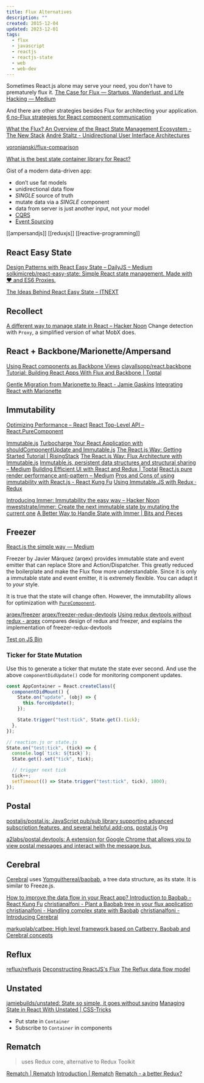 ```yaml
---
title: Flux Alternatives
description: ""
created: 2015-12-04
updated: 2023-12-01
tags:
  - flux
  - javascript
  - reactjs
  - reactjs-state
  - web
  - web-dev
---
```


Sometimes React.js alone may serve your need, you don't have to prematurely flux it.
[The Case for Flux — Startups, Wanderlust, and Life Hacking — Medium](https://medium.com/swlh/the-case-for-flux-379b7d1982c6)

And there are other strategies besides Flux for architecting your application.
[6 no-Flux strategies for React component communication](http://andrewhfarmer.com/component-communication/)

[What the Flux? An Overview of the React State Management Ecosystem - The New Stack](http://thenewstack.io/flux-overview-react-state-management-ecosystem/)
[André Staltz - Unidirectional User Interface Architectures](http://staltz.com/unidirectional-user-interface-architectures.html)

[voronianski/flux-comparison](https://github.com/voronianski/flux-comparison)

[What is the best state container library for React?](https://medium.com/swlh/what-is-the-best-state-container-library-for-react-b6989a45f236)

Gist of a modern data-driven app:

- don’t use fat models
- unidirectional data flow
- _SINGLE_ source of truth
- mutate data via a _SINGLE_ component
- data from server is just another input, not your model
- [CQRS](http://martinfowler.com/bliki/CQRS.html)
- [Event Sourcing](https://martinfowler.com/eaaDev/EventSourcing.html)

[[ampersandjs]]
[[reduxjs]]
[[reactive-programming]]

## React Easy State

[Design Patterns with React Easy State – DailyJS – Medium](https://medium.com/dailyjs/design-patterns-with-react-easy-state-830b927acc7c)
[solkimicreb/react-easy-state: Simple React state management. Made with ❤️ and ES6 Proxies.](https://github.com/solkimicreb/react-easy-state)

[The Ideas Behind React Easy State – ITNEXT](https://itnext.io/the-ideas-behind-react-easy-state-901d70e4d03e)

## Recollect

[A different way to manage state in React – Hacker Noon](https://hackernoon.com/a-different-way-to-manage-state-in-react-2d21dfb94482)
Change detection with `Proxy`, a simplified version of what MobX does.

## React + Backbone/Marionette/Ampersand

[Using React components as Backbone Views](http://www.thomasboyt.com/2013/12/17/using-reactjs-as-a-backbone-view.html)
[clayallsopp/react.backbone](https://github.com/clayallsopp/react.backbone)
[Tutorial: Building React Apps With Flux and Backbone | Toptal](http://www.toptal.com/front-end/simple-data-flow-in-react-applications-using-flux-and-backbone)

[Gentle Migration from Marionette to React - Jamie Gaskins](http://jgaskins.org/blog/2015/02/06/gentle-migration-from-marionette-to-react)
[Integrating React with Marionette](https://gist.github.com/BinaryMuse/334120e0ef156e410f98)

## Immutability

[Optimizing Performance – React](https://reactjs.org/docs/optimizing-performance.html)
[React Top-Level API – React.PureComponent](https://reactjs.org/docs/react-api.html#reactpurecomponent)

[Immutable.js](https://facebook.github.io/immutable-js/)
[Turbocharge Your React Application with shouldComponentUpdate and Immutable.js](http://blog.javascripting.com/2015/03/31/turbocharge-your-react-application-with-shouldcomponentupdate-and-immutable-js/)
[The React.js Way: Getting Started Tutorial | RisingStack](https://blog.risingstack.com/the-react-way-getting-started-tutorial/)
[The React.js Way: Flux Architecture with Immutable.js](https://blog.risingstack.com/the-react-js-way-flux-architecture-with-immutable-js/)
[Immutable.js, persistent data structures and structural sharing – Medium](https://medium.com/@dtinth/immutable-js-persistent-data-structures-and-structural-sharing-6d163fbd73d2#.a0af6xid4)
[Building Efficient UI with React and Redux | Toptal](https://www.toptal.com/react/react-redux-and-immutablejs)
[React.js pure render performance anti-pattern – Medium](https://medium.com/@esamatti/react-js-pure-render-performance-anti-pattern-fb88c101332f#.hgg97gg99)
[Pros and Cons of using immutability with React.js - React Kung Fu](http://reactkungfu.com/2015/08/pros-and-cons-of-using-immutability-with-react-js/)
[Using Immutable.JS with Redux · Redux](http://redux.js.org/docs/recipes/UsingImmutableJS.html#what-are-some-opinionated-best-practices-for-using-immutablejs-with-redux)

[Introducing Immer: Immutability the easy way – Hacker Noon](https://hackernoon.com/introducing-immer-immutability-the-easy-way-9d73d8f71cb3)
[mweststrate/immer: Create the next immutable state by mutating the current one](https://github.com/mweststrate/immer)
[A Better Way to Handle State with Immer | Bits and Pieces](https://blog.bitsrc.io/a-better-way-to-handle-immutable-state-with-immer-6db3ceb0160a)

## Freezer

[React.js the simple way — Medium](https://medium.com/@arqex/react-the-simple-way-cabdf1f42f12)

Freezer by Javier Márquez (arqex) provides immutable state and event emitter that can replace Store and Action/Dispatcher. This greatly reduced the boilerplate and make the Flux flow more understandable. Since it is only a immutable state and event emitter, it is extremely flexible. You can adapt it to _your_ style.

It is true that the state will change often. However, the immutability allows for optimization with [`PureComponent`](https://facebook.github.io/react/docs/react-api.html#react.purecomponent).

[arqex/freezer](https://github.com/arqex/freezer)
[arqex/freezer-redux-devtools](https://github.com/arqex/freezer-redux-devtools)
[Using redux devtools without redux - arqex](http://arqex.com/1087/using-redux-devtools-without-redux) compares design of redux and freezer, and explains the implementation of freezer-redux-devtools

[Test on JS Bin](http://jsbin.com/fedeva/4/edit?js,console)

### Ticker for State Mutation

Use this to generate a ticker that mutate the state ever second.
And use the above `componentDidUpdate()` code for monitoring component updates.

```js
const AppContainer = React.createClass({
  componentDidMount() {
    State.on("update", (obj) => {
      this.forceUpdate();
    });

    State.trigger("test:tick", State.get().tick);
  },
});

// reaction.js or state.js
State.on("test:tick", (tick) => {
  console.log(`tick: ${tick}`);
  State.get().set("tick", tick);

  // trigger next tick
  tick++;
  setTimeout(() => State.trigger("test:tick", tick), 1000);
});
```

## Postal

[postaljs/postal.js: JavaScript pub/sub library supporting advanced subscription features, and several helpful add-ons.](https://github.com/postaljs/postal.js)
[postal.js](https://github.com/postaljs) Org

[a2labs/postal.devtools: A extension for Google Chrome that allows you to view postal messages and interact with the message bus.](https://github.com/a2labs/postal.devtools)

## Cerebral

[Cerebral](http://www.cerebraljs.com/) uses [Yomguithereal/baobab](https://github.com/Yomguithereal/baobab), a tree data structure, as its state. It is similar to Freeze.js.

[How to improve the data flow in your React app? Introduction to Baobab - React Kung Fu](http://reactkungfu.com/2015/08/how-to-improve-the-data-flow-in-your-react-app-introduction-to-baobab/)
[christianalfoni - Plant a Baobab tree in your flux application](http://www.christianalfoni.com/articles/2015_02_06_Plant-a-Baobab-tree-in-your-flux-application)
[christianalfoni - Handling complex state with Baobab](http://www.christianalfoni.com/articles/2015_04_26_Handling-complex-state-with-Baobab)
[christianalfoni - Introducing Cerebral](http://www.christianalfoni.com/articles/2015_09_22_Introducing-Cerebral)

[markuplab/catbee: High level framework based on Catberry, Baobab and Cerebral concepts](https://github.com/markuplab/catbee)

## Reflux

[reflux/refluxjs](https://github.com/reflux/refluxjs)
[Deconstructing ReactJS's Flux](http://spoike.ghost.io/deconstructing-reactjss-flux/)
[The Reflux data flow model](http://blog.krawaller.se/posts/the-reflux-data-flow-model/)

## Unstated

[jamiebuilds/unstated: State so simple, it goes without saying](https://github.com/jamiebuilds/unstated)
[Managing State in React With Unstated | CSS-Tricks](https://css-tricks.com/managing-state-in-react-with-unstated/)

- Put state in `Container`
- Subscribe to `Container` in components

## Rematch

> uses Redux core, alternative to Redux Toolkit

[Rematch | Rematch](https://rematchjs.org/)
[Introduction | Rematch](https://rematchjs.org/docs/)
[Rematch - a better Redux?](https://blog.openreplay.com/rematch-a-better-redux)
